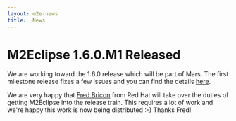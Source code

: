 ```yaml
---
layout: m2e-news
title:  News
---
```

# M2Eclipse 1.6.0.M1 Released

We are working toward the 1.6.0 release which will be part of Mars. The first milestone release fixes a few issues and you can find the details [here](https://bugs.eclipse.org/bugs/buglist.cgi?order=Importance&product=m2e&query_format=advanced&resolution=FIXED&target_milestone=1.6.0%2FMars%20M1).

We are very happy that [Fred Bricon][1] from Red Hat will take over the duties of getting M2Eclipse into the release train. This requires a lot of work and we're happy this work is now being distributed :-) Thanks Fred!

[1]: http://twitter.com/fbricon